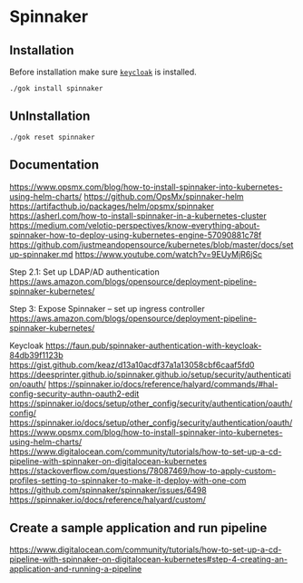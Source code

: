 # Spinnaker

## Installation

Before installation make sure [`keycloak`](../keycloak/README.md) is installed.
```shell
./gok install spinnaker
```

## UnInstallation
```shell
./gok reset spinnaker
```

## Documentation
https://www.opsmx.com/blog/how-to-install-spinnaker-into-kubernetes-using-helm-charts/
https://github.com/OpsMx/spinnaker-helm
https://artifacthub.io/packages/helm/opsmx/spinnaker
https://asherl.com/how-to-install-spinnaker-in-a-kubernetes-cluster
https://medium.com/velotio-perspectives/know-everything-about-spinnaker-how-to-deploy-using-kubernetes-engine-57090881c78f
https://github.com/justmeandopensource/kubernetes/blob/master/docs/setup-spinnaker.md
https://www.youtube.com/watch?v=9EUyMjR6jSc


Step 2.1: Set up LDAP/AD authentication
https://aws.amazon.com/blogs/opensource/deployment-pipeline-spinnaker-kubernetes/

Step 3: Expose Spinnaker – set up ingress controller
https://aws.amazon.com/blogs/opensource/deployment-pipeline-spinnaker-kubernetes/

Keycloak
https://faun.pub/spinnaker-authentication-with-keycloak-84db39f1123b
https://gist.github.com/keaz/d13a10acdf37a1a13058cbf6caaf5fd0
https://deesprinter.github.io/spinnaker.github.io/setup/security/authentication/oauth/
https://spinnaker.io/docs/reference/halyard/commands/#hal-config-security-authn-oauth2-edit
https://spinnaker.io/docs/setup/other_config/security/authentication/oauth/config/
https://spinnaker.io/docs/setup/other_config/security/authentication/oauth/
https://www.opsmx.com/blog/how-to-install-spinnaker-into-kubernetes-using-helm-charts/
https://www.digitalocean.com/community/tutorials/how-to-set-up-a-cd-pipeline-with-spinnaker-on-digitalocean-kubernetes
https://stackoverflow.com/questions/78087469/how-to-apply-custom-profiles-setting-to-spinnaker-to-make-it-deploy-with-one-com
https://github.com/spinnaker/spinnaker/issues/6498
https://spinnaker.io/docs/reference/halyard/custom/


## Create a sample application and run pipeline
https://www.digitalocean.com/community/tutorials/how-to-set-up-a-cd-pipeline-with-spinnaker-on-digitalocean-kubernetes#step-4-creating-an-application-and-running-a-pipeline
